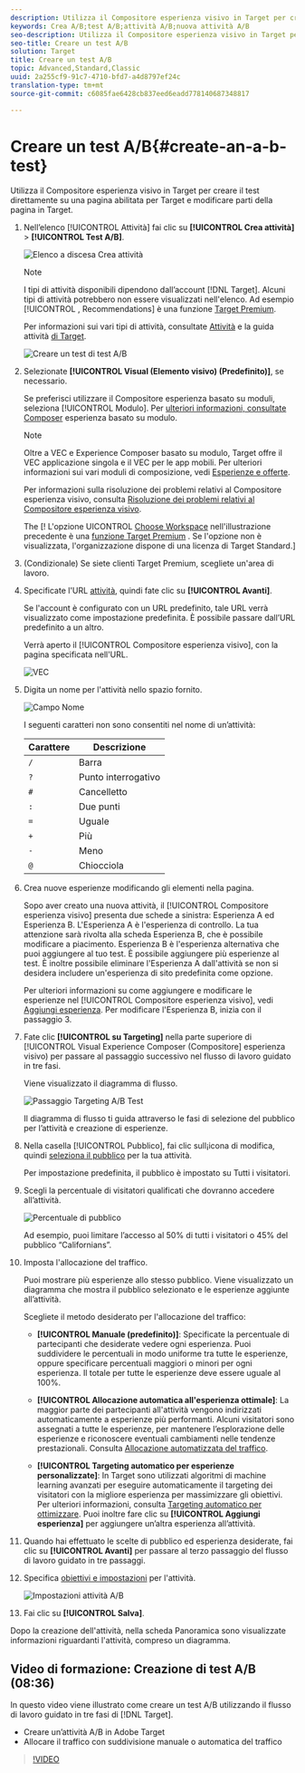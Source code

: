 ```yaml
---
description: Utilizza il Compositore esperienza visivo in Target per creare il test direttamente su una pagina abilitata per Target e modificare parti della pagina in Target.
keywords: Crea A/B;test A/B;attività A/B;nuova attività A/B
seo-description: Utilizza il Compositore esperienza visivo in Target per creare il test direttamente su una pagina abilitata per Target e modificare parti della pagina in Target.
seo-title: Creare un test A/B
solution: Target
title: Creare un test A/B
topic: Advanced,Standard,Classic
uuid: 2a255cf9-91c7-4710-bfd7-a4d8797ef24c
translation-type: tm+mt
source-git-commit: c6085fae6428cb837eed6eadd778140687348817

---
```



# Creare un test A/B{#create-an-a-b-test}

Utilizza il Compositore esperienza visivo in Target per creare il test direttamente su una pagina abilitata per Target e modificare parti della pagina in Target.

1. Nell’elenco [!UICONTROL Attività] fai clic su **[!UICONTROL Crea attività]** &gt; **[!UICONTROL Test A/B]**.

   ![Elenco a discesa Crea attività](/help/c-activities/t-test-ab/t-test-create-ab/assets/ab_select-new.png)

   >[!NOTE]
   >
   >I tipi di attività disponibili dipendono dall’account [!DNL Target]. Alcuni tipi di attività potrebbero non essere visualizzati nell&#39;elenco. Ad esempio [!UICONTROL , Recommendations] è una funzione [Target Premium](/help/c-intro/intro.md#premium).
   >
   >Per informazioni sui vari tipi di attività, consultate [Attività](../../../c-activities/activities.md#concept_D317A95A1AB54674BA7AB65C7985BA03) e la guida attività [di Target](/help/c-activities/target-activities-guide.md).

   ![Creare un test di test A/B](/help/c-activities/t-test-ab/t-test-create-ab/assets/create-ab.png)

1. Selezionate **[!UICONTROL Visual (Elemento visivo) (Predefinito)]**, se necessario.

   Se preferisci utilizzare il Compositore esperienza basato su moduli, seleziona [!UICONTROL Modulo]. Per [ulteriori informazioni, consultate Composer](/help/c-experiences/form-experience-composer.md) esperienza basato su modulo.

   >[!NOTE]
   >
   >Oltre a VEC e Experience Composer basato su modulo, Target offre il VEC applicazione singola e il VEC per le app mobili. Per ulteriori informazioni sui vari moduli di composizione, vedi [Esperienze e offerte](/help/c-experiences/experiences.md).
   >
   >Per informazioni sulla risoluzione dei problemi relativi al Compositore esperienza visivo, consulta [Risoluzione dei problemi relativi al Compositore esperienza visivo](/help/c-experiences/c-visual-experience-composer/r-troubleshoot-composer/troubleshoot-composer.md).
   >
   >The [! L&#39;opzione UICONTROL [Choose Workspace](/help/administrating-target/c-user-management/property-channel/property-channel.md) nell&#39;illustrazione precedente è una [funzione Target Premium](/help/c-intro/intro.md) . Se l&#39;opzione non è visualizzata, l&#39;organizzazione dispone di una licenza di Target Standard.]

1. (Condizionale) Se siete clienti Target Premium, scegliete un&#39;area di lavoro.

1. Specificate l&#39;URL [attività](../../../c-activities/t-test-ab/t-test-create-ab/ab-activity-url.md#concept_D28549AAA0A14E3BB5F05F32BE8ABC90), quindi fate clic su **[!UICONTROL Avanti]**.

   Se l&#39;account è configurato con un URL predefinito, tale URL verrà visualizzato come impostazione predefinita. È possibile passare dall’URL predefinito a un altro.

   Verrà aperto il [!UICONTROL Compositore esperienza visivo], con la pagina specificata nell&#39;URL.

   ![VEC](/help/c-activities/t-test-ab/t-test-create-ab/assets/vec-new.png)

1. Digita un nome per l&#39;attività nello spazio fornito.

   ![Campo Nome](/help/c-activities/t-test-ab/t-test-create-ab/assets/ab_newname-new.png)

   I seguenti caratteri non sono consentiti nel nome di un’attività:

   | Carattere | Descrizione |
   |--- |--- |
   | `/` | Barra |
   | `?` | Punto interrogativo |
   | `#` | Cancelletto |
   | `:` | Due punti |
   | `=` | Uguale |
   | `+` | Più |
   | `-` | Meno |
   | `@` | Chiocciola |

1. Crea nuove esperienze modificando gli elementi nella pagina.

   Sopo aver creato una nuova attività, il [!UICONTROL Compositore esperienza visivo] presenta due schede a sinistra: Esperienza A ed Esperienza B. L&#39;Esperienza A è l&#39;esperienza di controllo. La tua attenzione sarà rivolta alla scheda Esperienza B, che è possibile modificare a piacimento. Esperienza B è l&#39;esperienza alternativa che puoi aggiungere al tuo test. È possibile aggiungere più esperienze al test. È inoltre possibile eliminare l&#39;Esperienza A dall&#39;attività se non si desidera includere un&#39;esperienza di sito predefinita come opzione.

   Per ulteriori informazioni su come aggiungere e modificare le esperienze nel [!UICONTROL Compositore esperienza visivo], vedi [Aggiungi esperienza](../../../c-activities/t-test-ab/t-test-create-ab/ab-add-experience.md#task_454646F2895242D3B92DC395A0CE1A00). Per modificare l&#39;Esperienza B, inizia con il passaggio 3.

1. Fate clic **[!UICONTROL su Targeting]** nella parte superiore di [!UICONTROL Visual Experience Composer (Compositore] esperienza visivo) per passare al passaggio successivo nel flusso di lavoro guidato in tre fasi.

   Viene visualizzato il diagramma di flusso.

   ![Passaggio Targeting A/B Test](/help/c-activities/t-test-ab/t-test-create-ab/assets/ab_flow-new.png)

   Il diagramma di flusso ti guida attraverso le fasi di selezione del pubblico per l’attività e creazione di esperienze.
1. Nella casella [!UICONTROL Pubblico], fai clic sull¡icona di modifica, quindi [seleziona il pubblico](../../../c-activities/t-test-ab/t-test-create-ab/ab-audience.md#concept_A268236C1224451DB7844BF67F41A087) per la tua attività.

   Per impostazione predefinita, il pubblico è impostato su Tutti i visitatori.

1. Scegli la percentuale di visitatori qualificati che dovranno accedere all’attività.

   ![Percentuale di pubblico](/help/c-activities/t-test-ab/t-test-create-ab/assets/audperc-new.png)

   Ad esempio, puoi limitare l’accesso al 50% di tutti i visitatori o 45% del pubblico “Californians”.

1. Imposta l&#39;allocazione del traffico.

   Puoi mostrare più esperienze allo stesso pubblico. Viene visualizzato un diagramma che mostra il pubblico selezionato e le esperienze aggiunte all’attività.

   Scegliete il metodo desiderato per l&#39;allocazione del traffico:

   * **[!UICONTROL Manuale (predefinito)]**: Specificate la percentuale di partecipanti che desiderate vedere ogni esperienza. Puoi suddividere le percentuali in modo uniforme tra tutte le esperienze, oppure specificare percentuali maggiori o minori per ogni esperienza. Il totale per tutte le esperienze deve essere uguale al 100%.

   * **[!UICONTROL Allocazione automatica all&#39;esperienza ottimale]**: La maggior parte dei partecipanti all&#39;attività vengono indirizzati automaticamente a esperienze più performanti. Alcuni visitatori sono assegnati a tutte le esperienze, per mantenere l’esplorazione delle esperienze e riconoscere eventuali cambiamenti nelle tendenze prestazionali. Consulta [Allocazione automatizzata del traffico](../../../c-activities/automated-traffic-allocation/automated-traffic-allocation.md#concept_A1407678796B4C569E94CBA8A9F7F5D4).

   * **[!UICONTROL Targeting automatico per esperienze personalizzate]**: In Target sono utilizzati algoritmi di machine learning avanzati per eseguire automaticamente il targeting dei visitatori con la migliore esperienza per massimizzare gli obiettivi. Per ulteriori informazioni, consulta [Targeting automatico per ottimizzare](../../../c-activities/auto-target-to-optimize.md#concept_67779E5B7F67427A97D7EA2A6FB919B3).
   Puoi inoltre fare clic su **[!UICONTROL Aggiungi esperienza]** per aggiungere un’altra esperienza all’attività.

1. Quando hai effettuato le scelte di pubblico ed esperienza desiderate, fai clic su **[!UICONTROL Avanti]** per passare al terzo passaggio del flusso di lavoro guidato in tre passaggi.

1. Specifica [obiettivi e impostazioni](../../../c-activities/t-test-ab/t-test-create-ab/ab-goals-and-settings.md#reference_B25389FD6F3A4989801E740364B089CC) per l&#39;attività.

   ![Impostazioni attività A/B](/help/c-activities/t-test-ab/t-test-create-ab/assets/ab_settings-new.png)

1. Fai clic su **[!UICONTROL Salva]**.

Dopo la creazione dell&#39;attività, nella scheda Panoramica sono visualizzate informazioni riguardanti l&#39;attività, compreso un diagramma.

## Video di formazione: Creazione di test A/B (08:36)

In questo video viene illustrato come creare un test A/B utilizzando il flusso di lavoro guidato in tre fasi di [!DNL Target].

* Creare un’attività A/B in Adobe Target
* Allocare il traffico con suddivisione manuale o automatica del traffico

>[!VIDEO](https://video.tv.adobe.com/v/17391?captions=ita)
